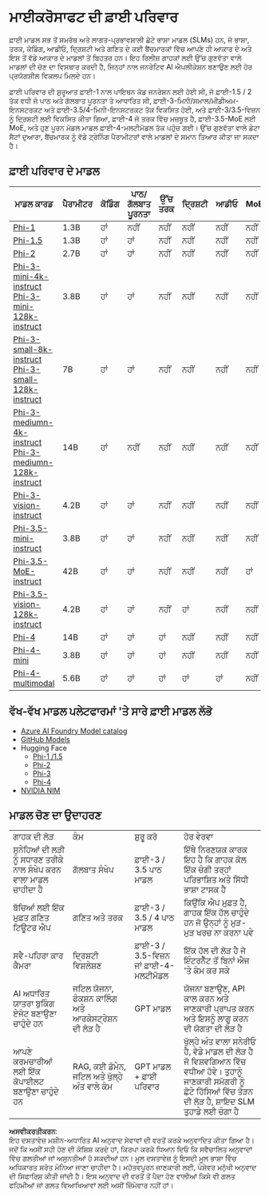 # ਮਾਈਕਰੋਸਾਫਟ ਦੀ ਫ਼ਾਈ ਪਰਿਵਾਰ

ਫ਼ਾਈ ਮਾਡਲ ਸਭ ਤੋਂ ਸਮਰੱਥ ਅਤੇ ਲਾਗਤ-ਪ੍ਰਭਾਵਸ਼ਾਲੀ ਛੋਟੇ ਭਾਸ਼ਾ ਮਾਡਲ (SLMs) ਹਨ, ਜੋ ਭਾਸ਼ਾ, ਤਰਕ, ਕੋਡਿੰਗ, ਆਡੀਓ, ਦ੍ਰਿਸ਼ਟੀ ਅਤੇ ਗਣਿਤ ਦੇ ਕਈ ਬੈਂਚਮਾਰਕਾਂ ਵਿੱਚ ਆਪਣੇ ਹੀ ਆਕਾਰ ਦੇ ਅਤੇ ਇਸ ਤੋਂ ਵੱਡੇ ਆਕਾਰ ਦੇ ਮਾਡਲਾਂ ਤੋਂ ਬਿਹਤਰ ਹਨ। ਇਹ ਰਿਲੀਜ਼ ਗਾਹਕਾਂ ਲਈ ਉੱਚ ਗੁਣਵੱਤਾ ਵਾਲੇ ਮਾਡਲਾਂ ਦੀ ਚੋਣ ਦਾ ਵਿਸਥਾਰ ਕਰਦੀ ਹੈ, ਜਿਨ੍ਹਾਂ ਨਾਲ ਜਨਰੇਟਿਵ AI ਐਪਲੀਕੇਸ਼ਨ ਬਣਾਉਣ ਲਈ ਹੋਰ ਪ੍ਰਯੋਗਸ਼ੀਲ ਵਿਕਲਪ ਮਿਲਦੇ ਹਨ।

ਫ਼ਾਈ ਪਰਿਵਾਰ ਦੀ ਸ਼ੁਰੂਆਤ ਫ਼ਾਈ-1 ਨਾਲ ਪਾਇਥਨ ਕੋਡ ਜਨਰੇਸ਼ਨ ਲਈ ਹੋਈ ਸੀ, ਜੋ ਫ਼ਾਈ-1.5 / 2 ਤੱਕ ਵਧੀ ਜੋ ਪਾਠ ਅਤੇ ਗੱਲਬਾਤ ਪੂਰਨਤਾ ਤੇ ਆਧਾਰਿਤ ਸੀ, ਫ਼ਾਈ-3-ਮਿਨੀ/ਸਮਾਲ/ਮੀਡੀਅਮ-ਇਨਸਟਰਕਟ ਅਤੇ ਫ਼ਾਈ-3.5/4-ਮਿਨੀ-ਇਨਸਟਰਕਟ ਤੱਕ ਵਿਕਸਿਤ ਹੋਈ, ਅਤੇ ਫ਼ਾਈ-3/3.5-ਵਿਜ਼ਨ ਨੂੰ ਦ੍ਰਿਸ਼ਟੀ ਲਈ ਵਿਕਸਿਤ ਕੀਤਾ ਗਿਆ, ਫ਼ਾਈ-4 ਜੋ ਤਰਕ ਵਿੱਚ ਮਜ਼ਬੂਤ ਹੈ, ਫ਼ਾਈ-3.5-MoE ਲਈ MoE, ਅਤੇ ਹੁਣ ਪੂਰਨ ਮੋਡਲ ਮਾਡਲ ਫ਼ਾਈ-4-ਮਲਟੀਮੋਡਲ ਤੱਕ ਪਹੁੰਚ ਗਈ। ਉੱਚ ਗੁਣਵੱਤਾ ਵਾਲੇ ਡੇਟਾ ਸੈਟਾਂ ਦੁਆਰਾ, ਬੈਂਚਮਾਰਕ ਨੂੰ ਵੱਡੇ ਟ੍ਰੇਨਿੰਗ ਪੈਰਾਮੀਟਰਾਂ ਵਾਲੇ ਮਾਡਲਾਂ ਦੇ ਸਮਾਨ ਤਿਆਰ ਕੀਤਾ ਜਾ ਸਕਦਾ ਹੈ।  

## ਫ਼ਾਈ ਪਰਿਵਾਰ ਦੇ ਮਾਡਲ

<div style="font-size:8px">

| ਮਾਡਲ ਕਾਰਡ | ਪੈਰਾਮੀਟਰ | ਕੋਡਿੰਗ | ਪਾਠ/ਗੱਲਬਾਤ ਪੂਰਨਤਾ | ਉੱਚ ਤਰਕ | ਦ੍ਰਿਸ਼ਟੀ | ਆਡੀਓ | MoE |
| - | - | - | - | - | - | - | - |
|[Phi-1](https://huggingface.co/microsoft/phi-1)|1.3B| ਹਾਂ | ਨਹੀਂ | ਨਹੀਂ | ਨਹੀਂ | ਨਹੀਂ | ਨਹੀਂ |
|[Phi-1.5](https://huggingface.co/microsoft/phi-1_5)|1.3B| ਹਾਂ | ਹਾਂ | ਨਹੀਂ | ਨਹੀਂ | ਨਹੀਂ | ਨਹੀਂ |
|[Phi-2](https://huggingface.co/microsoft/phi-1_5)|2.7B| ਹਾਂ | ਹਾਂ | ਨਹੀਂ | ਨਹੀਂ | ਨਹੀਂ | ਨਹੀਂ |
|[Phi-3-mini-4k-instruct](https://huggingface.co/microsoft/Phi-3-mini-4k-instruct)<br/>[Phi-3-mini-128k-instruct](https://huggingface.co/microsoft/Phi-3-mini-128k-instruct)|3.8B| ਹਾਂ | ਹਾਂ | ਨਹੀਂ | ਨਹੀਂ | ਨਹੀਂ | ਨਹੀਂ |
|[Phi-3-small-8k-instruct](https://huggingface.co/microsoft/Phi-3-small-8k-instruct)<br/>[Phi-3-small-128k-instruct](https://huggingface.co/microsoft/Phi-3-small-128k-instruct)<br/>|7B| ਹਾਂ | ਹਾਂ | ਨਹੀਂ | ਨਹੀਂ | ਨਹੀਂ | ਨਹੀਂ |
|[Phi-3-mediumn-4k-instruct](https://huggingface.co/microsoft/Phi-3-medium-4k-instruct)<br>[Phi-3-mediumn-128k-instruct](https://huggingface.co/microsoft/Phi-3-medium-128k-instruct)|14B| ਹਾਂ | ਨਹੀਂ | ਨਹੀਂ | ਨਹੀਂ | ਨਹੀਂ | ਨਹੀਂ |
|[Phi-3-vision-instruct](https://huggingface.co/microsoft/Phi-3-vision-128k-instruct)|4.2B| ਹਾਂ | ਹਾਂ | ਨਹੀਂ | ਨਹੀਂ | ਨਹੀਂ | ਨਹੀਂ |
|[Phi-3.5-mini-instruct](https://huggingface.co/microsoft/Phi-3.5-mini-instruct)|3.8B| ਹਾਂ | ਹਾਂ | ਨਹੀਂ | ਨਹੀਂ | ਨਹੀਂ | ਨਹੀਂ |
|[Phi-3.5-MoE-instruct](https://huggingface.co/microsoft/Phi-3.5-MoE-instruct)|42B| ਹਾਂ | ਹਾਂ | ਨਹੀਂ | ਨਹੀਂ | ਨਹੀਂ | ਹਾਂ |
|[Phi-3.5-vision-128k-instruct](https://huggingface.co/microsoft/Phi-3.5-vision-instruct)|4.2B| ਹਾਂ | ਹਾਂ | ਨਹੀਂ | ਹਾਂ | ਨਹੀਂ | ਨਹੀਂ |
|[Phi-4](https://huggingface.co/microsoft/phi-4)|14B| ਹਾਂ | ਹਾਂ | ਹਾਂ | ਨਹੀਂ | ਨਹੀਂ | ਨਹੀਂ |
|[Phi-4-mini](../../../../../md/01.Introduction/01)|3.8B| ਹਾਂ | ਹਾਂ | ਹਾਂ | ਨਹੀਂ | ਨਹੀਂ | ਨਹੀਂ |
|[Phi-4-multimodal](../../../../../md/01.Introduction/01)|5.6B| ਹਾਂ | ਹਾਂ | ਹਾਂ | ਹਾਂ | ਹਾਂ | ਨਹੀਂ |

</div>

## **ਵੱਖ-ਵੱਖ ਮਾਡਲ ਪਲੇਟਫਾਰਮਾਂ 'ਤੇ ਸਾਰੇ ਫ਼ਾਈ ਮਾਡਲ ਲੱਭੋ**

- [Azure AI Foundry Model catalog](https://ai.azure.com/explore/models?selectedCollection=phi)
- [GitHub Models](https://github.com/marketplace?query=Phi&type=models)
- Hugging Face
  - [Phi-1 /1.5](https://huggingface.co/collections/microsoft/phi-1-6626e29134744e94e222d572)
  - [Phi-2](https://huggingface.co/microsoft/phi-2)
  - [Phi-3](https://huggingface.co/collections/microsoft/phi-3-6626e15e9585a200d2d761e3)
  - [Phi-4](https://huggingface.co/collections/microsoft/phi-4-677e9380e514feb5577a40e4) 
- [NVIDIA NIM](https://build.nvidia.com/search?q=Phi)

## ਮਾਡਲ ਚੋਣ ਦਾ ਉਦਾਹਰਣ

| | | | |
|-|-|-|-|
| ਗਾਹਕ ਦੀ ਲੋੜ | ਕੰਮ | ਸ਼ੁਰੂ ਕਰੋ | ਹੋਰ ਵੇਰਵਾ |
| ਸੁਨੇਹਿਆਂ ਦੀ ਲੜੀ ਨੂੰ ਸਧਾਰਣ ਤਰੀਕੇ ਨਾਲ ਸੰਖੇਪ ਕਰਨ ਵਾਲਾ ਮਾਡਲ ਚਾਹੀਦਾ ਹੈ | ਗੱਲਬਾਤ ਸੰਖੇਪ | ਫ਼ਾਈ-3 / 3.5 ਪਾਠ ਮਾਡਲ | ਇੱਥੇ ਨਿਰਣਯਕ ਕਾਰਕ ਇਹ ਹੈ ਕਿ ਗਾਹਕ ਕੋਲ ਇੱਕ ਚੰਗੀ ਤਰ੍ਹਾਂ ਪਰਿਭਾਸ਼ਿਤ ਅਤੇ ਸਿੱਧੀ ਭਾਸ਼ਾ ਟਾਸਕ ਹੈ |
| ਬੱਚਿਆਂ ਲਈ ਇੱਕ ਮੁਫ਼ਤ ਗਣਿਤ ਟਿਊਟਰ ਐਪ | ਗਣਿਤ ਅਤੇ ਤਰਕ | ਫ਼ਾਈ-3 / 3.5 / 4 ਪਾਠ ਮਾਡਲ | ਕਿਉਂਕਿ ਐਪ ਮੁਫ਼ਤ ਹੈ, ਗਾਹਕ ਇੱਕ ਹੱਲ ਚਾਹੁੰਦੇ ਹਨ ਜੋ ਉਨ੍ਹਾਂ ਨੂੰ ਮੁੜ-ਮੁੜ ਖਰਚ ਨਾ ਕਰਨਾ ਪਵੇ |
| ਸਵੈ-ਪਹਿਰਾ ਕਾਰ ਕੈਮਰਾ | ਦ੍ਰਿਸ਼ਟੀ ਵਿਸ਼ਲੇਸ਼ਣ | ਫ਼ਾਈ-3 / 3.5-ਵਿਜ਼ਨ ਜਾਂ ਫ਼ਾਈ-4-ਮਲਟੀਮੋਡਲ | ਇੱਕ ਹੱਲ ਦੀ ਲੋੜ ਹੈ ਜੋ ਇੰਟਰਨੈੱਟ ਤੋਂ ਬਿਨਾਂ ਐਜ 'ਤੇ ਕੰਮ ਕਰ ਸਕੇ |
| AI ਅਧਾਰਿਤ ਯਾਤਰਾ ਬੁਕਿੰਗ ਏਜੰਟ ਬਣਾਉਣਾ ਚਾਹੁੰਦੇ ਹਨ | ਜਟਿਲ ਯੋਜਨਾ, ਫੰਕਸ਼ਨ ਕਾਲਿੰਗ ਅਤੇ ਆਰਕੇਸਟ੍ਰੇਸ਼ਨ ਦੀ ਲੋੜ ਹੈ | GPT ਮਾਡਲ | ਯੋਜਨਾ ਬਣਾਉਣ, API ਕਾਲ ਕਰਨ ਅਤੇ ਜਾਣਕਾਰੀ ਪ੍ਰਾਪਤ ਕਰਨ ਅਤੇ ਇਸਨੂੰ ਲਾਗੂ ਕਰਨ ਦੀ ਯੋਗਤਾ ਦੀ ਲੋੜ ਹੈ |
| ਆਪਣੇ ਕਰਮਚਾਰੀਆਂ ਲਈ ਇੱਕ ਕੋਪਾਈਲਟ ਬਣਾਉਣਾ ਚਾਹੁੰਦੇ ਹਨ | RAG, ਕਈ ਡੋਮੇਨ, ਜਟਿਲ ਅਤੇ ਖੁੱਲ੍ਹੇ ਅੰਤ ਵਾਲੇ ਕੰਮ | GPT ਮਾਡਲ + ਫ਼ਾਈ ਪਰਿਵਾਰ | ਖੁੱਲ੍ਹੇ ਅੰਤ ਵਾਲਾ ਸਨੇਰੀਓ ਹੈ, ਵੱਡੇ ਮਾਡਲ ਦੀ ਲੋੜ ਹੈ ਜੋ ਵਿਸ਼ਵਗਿਆਨ ਵਿੱਚ ਵਧੀਆ ਹੋਵੇ। ਤੁਹਾਨੂੰ ਜਾਣਕਾਰੀ ਸਮੱਗਰੀ ਨੂੰ ਛੋਟੇ ਹਿੱਸਿਆਂ ਵਿੱਚ ਤੋੜਨ ਦੀ ਲੋੜ ਹੈ, ਸ਼ਾਇਦ SLM ਤੁਹਾਡੇ ਲਈ ਚੰਗਾ ਹੈ |

**ਅਸਵੀਕਰਤੀਕਰਨ**:  
ਇਹ ਦਸਤਾਵੇਜ਼ ਮਸ਼ੀਨ-ਅਧਾਰਿਤ AI ਅਨੁਵਾਦ ਸੇਵਾਵਾਂ ਦੀ ਵਰਤੋਂ ਕਰਕੇ ਅਨੁਵਾਦਿਤ ਕੀਤਾ ਗਿਆ ਹੈ। ਜਦੋਂ ਕਿ ਅਸੀਂ ਸਹੀ ਹੋਣ ਦੀ ਕੋਸ਼ਿਸ਼ ਕਰਦੇ ਹਾਂ, ਕਿਰਪਾ ਕਰਕੇ ਧਿਆਨ ਦਿਓ ਕਿ ਸਵੈਚਾਲਿਤ ਅਨੁਵਾਦਾਂ ਵਿੱਚ ਗਲਤੀਆਂ ਜਾਂ ਅਸੁਨਤੀਆਂ ਹੋ ਸਕਦੀਆਂ ਹਨ। ਮੂਲ ਦਸਤਾਵੇਜ਼ ਨੂੰ ਇਸਦੀ ਮੂਲ ਭਾਸ਼ਾ ਵਿੱਚ ਅਧਿਕਾਰਤ ਸਰੋਤ ਮੰਨਿਆ ਜਾਣਾ ਚਾਹੀਦਾ ਹੈ। ਮਹੱਤਵਪੂਰਨ ਜਾਣਕਾਰੀ ਲਈ, ਪੇਸ਼ੇਵਰ ਮਨੁੱਖੀ ਅਨੁਵਾਦ ਦੀ ਸਿਫਾਰਿਸ਼ ਕੀਤੀ ਜਾਂਦੀ ਹੈ। ਇਸ ਅਨੁਵਾਦ ਦੀ ਵਰਤੋਂ ਤੋਂ ਪੈਦਾ ਹੋਣ ਵਾਲੀਆਂ ਕਿਸੇ ਵੀ ਗਲਤ ਫਹਿਮੀਆਂ ਜਾਂ ਗਲਤ ਵਿਆਖਿਆਵਾਂ ਲਈ ਅਸੀਂ ਜ਼ਿੰਮੇਵਾਰ ਨਹੀਂ ਹਾਂ।